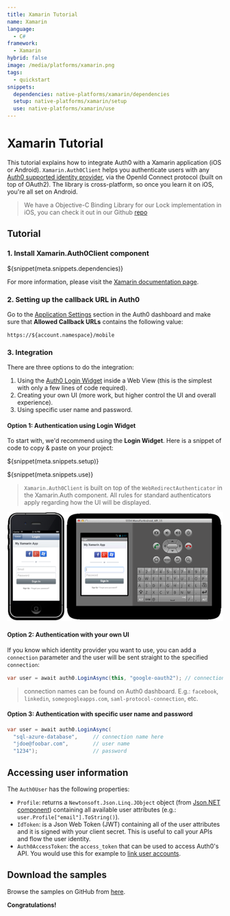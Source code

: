 ```yaml
---
title: Xamarin Tutorial
name: Xamarin
language:
  - C#
framework:
  - Xamarin
hybrid: false
image: /media/platforms/xamarin.png
tags:
  - quickstart
snippets:
  dependencies: native-platforms/xamarin/dependencies
  setup: native-platforms/xamarin/setup
  use: native-platforms/xamarin/use
---
```


# Xamarin Tutorial

This tutorial explains how to integrate Auth0 with a Xamarin application (iOS or Android). `Xamarin.Auth0Client` helps you authenticate users with any [Auth0 supported identity provider](/identityproviders), via the OpenId Connect protocol (built on top of OAuth2). The library is cross-platform, so once you learn it on iOS, you're all set on Android.

> We have a Objective-C Binding Library for our Lock implementation in iOS, you can check it out in our Github [repo](https://github.com/auth0/Lock.Xamarin)

## Tutorial

### 1. Install Xamarin.Auth0Client component

${snippet(meta.snippets.dependencies)}

For more information, please visit the <a href="http://docs.xamarin.com/guides/cross-platform/application_fundamentals/components_walkthrough">Xamarin documentation page</a>.

### 2. Setting up the callback URL in Auth0

<div class="setup-callback">
<p>Go to the <a href="${uiAppSettingsURL}">Application Settings</a> section in the Auth0 dashboard and make sure that <strong>Allowed Callback URLs</strong> contains the following value:</p>

<pre><code>https://${account.namespace}/mobile</pre></code>
</div>

### 3. Integration
There are three options to do the integration:

1. Using the [Auth0 Login Widget](/lock) inside a Web View (this is the simplest with only a few lines of code required).
2. Creating your own UI (more work, but higher control the UI and overall experience).
3. Using specific user name and password.

#### Option 1: Authentication using Login Widget

To start with, we'd recommend using the __Login Widget__. Here is a snippet of code to copy & paste on your project:

${snippet(meta.snippets.setup)}

${snippet(meta.snippets.use)}

> `Xamarin.Auth0Client` is built on top of the `WebRedirectAuthenticator` in the Xamarin.Auth component. All rules for standard authenticators apply regarding how the UI will be displayed.

![](/media/articles/native-platforms/xamarin/xamarin.auth0client.png)

#### Option 2: Authentication with your own UI

If you know which identity provider you want to use, you can add a `connection` parameter and the user will be sent straight to the specified `connection`:

```cs
var user = await auth0.LoginAsync(this, "google-oauth2"); // connection name here
```

> connection names can be found on Auth0 dashboard. E.g.: `facebook`, `linkedin`, `somegoogleapps.com`, `saml-protocol-connection`, etc.

#### Option 3: Authentication with specific user name and password

```cs
var user = await auth0.LoginAsync(
  "sql-azure-database",   	// connection name here
  "jdoe@foobar.com",      	// user name
  "1234");             		// password
```

## Accessing user information

The `Auth0User` has the following properties:

* `Profile`: returns a `Newtonsoft.Json.Linq.JObject` object (from [Json.NET component](http://components.xamarin.com/view/json.net/)) containing all available user attributes (e.g.: `user.Profile["email"].ToString()`).
* `IdToken`: is a Json Web Token (JWT) containing all of the user attributes and it is signed with your client secret. This is useful to call your APIs and flow the user identity.
* `Auth0AccessToken`: the `access_token` that can be used to access Auth0's API. You would use this for example to [link user accounts](/link-accounts).

## Download the samples

Browse the samples on GitHub from [here](https://github.com/auth0/Xamarin.Auth0Client/tree/master/samples).


**Congratulations!**
